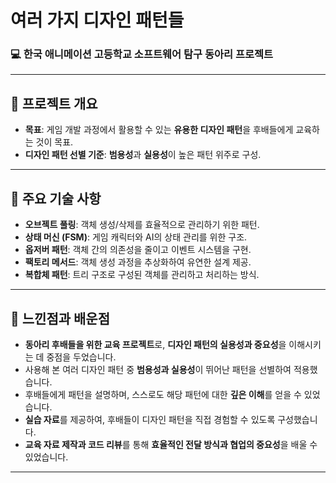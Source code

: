 # 여러 가지 디자인 패턴들

### 💻 한국 애니메이션 고등학교 소프트웨어 탐구 동아리 프로젝트

---

## 📌 프로젝트 개요
- **목표**: 게임 개발 과정에서 활용할 수 있는 **유용한 디자인 패턴**을 후배들에게 교육하는 것이 목표.
- **디자인 패턴 선별 기준**: **범용성**과 **실용성**이 높은 패턴 위주로 구성.

---

## 🔑 주요 기술 사항
- **오브젝트 풀링**: 객체 생성/삭제를 효율적으로 관리하기 위한 패턴.
- **상태 머신 (FSM)**: 게임 캐릭터와 AI의 상태 관리를 위한 구조.
- **옵저버 패턴**: 객체 간의 의존성을 줄이고 이벤트 시스템을 구현.
- **팩토리 메서드**: 객체 생성 과정을 추상화하여 유연한 설계 제공.
- **복합체 패턴**: 트리 구조로 구성된 객체를 관리하고 처리하는 방식.

---

## 🤔 느낀점과 배운점
- **동아리 후배들을 위한 교육 프로젝트**로, **디자인 패턴의 실용성과 중요성**을 이해시키는 데 중점을 두었습니다.
- 사용해 본 여러 디자인 패턴 중 **범용성과 실용성**이 뛰어난 패턴을 선별하여 적용했습니다.
- 후배들에게 패턴을 설명하며, 스스로도 해당 패턴에 대한 **깊은 이해**를 얻을 수 있었습니다.
- **실습 자료**를 제공하여, 후배들이 디자인 패턴을 직접 경험할 수 있도록 구성했습니다.
- **교육 자료 제작과 코드 리뷰**를 통해 **효율적인 전달 방식과 협업의 중요성**을 배울 수 있었습니다.

---
